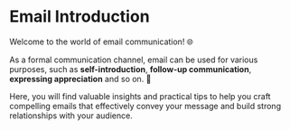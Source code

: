 # Email Introduction

Welcome to the world of email communication! 🌐

As a formal communication channel, email can be used for various purposes, such as **self-introduction**, **follow-up communication**, **expressing appreciation** and so on. 👻

Here, you will find valuable insights and practical tips to help you craft compelling emails that effectively convey your message and build strong relationships with your audience.
